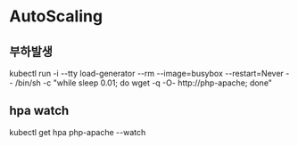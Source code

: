 # AutoScaling

## 부하발생

kubectl run -i --tty load-generator --rm --image=busybox --restart=Never -- /bin/sh -c "while sleep 0.01; do wget -q -O- http://php-apache; done"

## hpa watch

kubectl get hpa php-apache --watch
